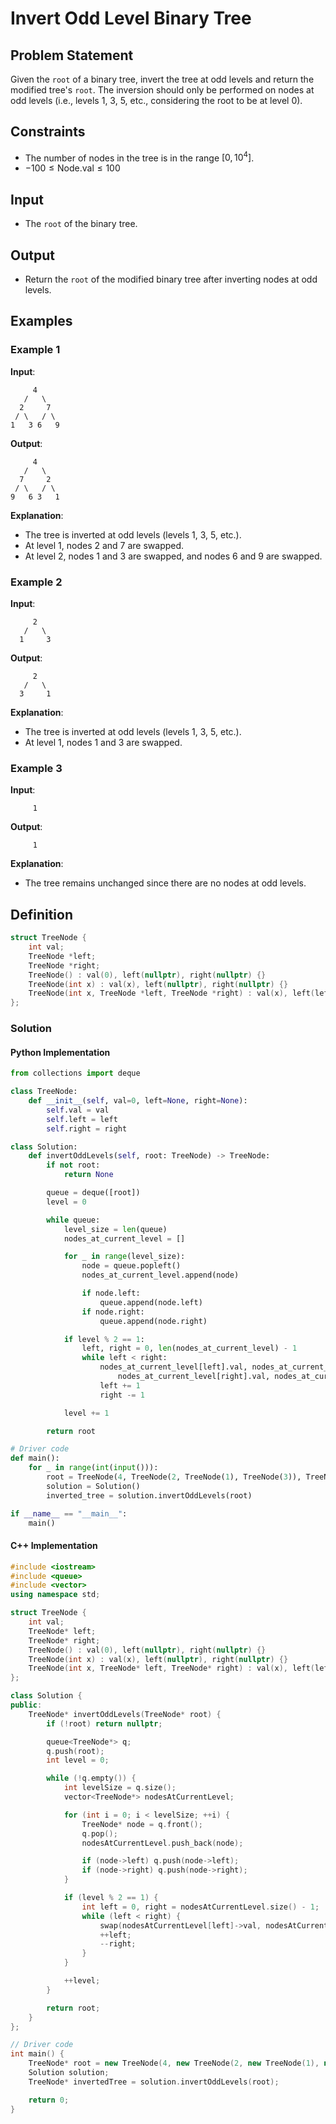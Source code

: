 # Invert Odd Level Binary Tree

## Problem Statement
Given the `root` of a binary tree, invert the tree at odd levels and return the modified tree's `root`. The inversion should only be performed on nodes at odd levels (i.e., levels 1, 3, 5, etc., considering the root to be at level 0).

## Constraints
- The number of nodes in the tree is in the range $[0, 10^4]$.
- $-100 \leq \text{Node.val} \leq 100$

## Input
- The `root` of the binary tree.

## Output
- Return the `root` of the modified binary tree after inverting nodes at odd levels.

## Examples

### Example 1
**Input**:
```
     4
   /   \
  2     7
 / \   / \
1   3 6   9
```

**Output**:
```
     4
   /   \
  7     2
 / \   / \
9   6 3   1
```

**Explanation**:
- The tree is inverted at odd levels (levels 1, 3, 5, etc.).
- At level 1, nodes 2 and 7 are swapped.
- At level 2, nodes 1 and 3 are swapped, and nodes 6 and 9 are swapped.

### Example 2
**Input**:
```
     2
   /   \
  1     3
```

**Output**:
```
     2
   /   \
  3     1
```

**Explanation**:
- The tree is inverted at odd levels (levels 1, 3, 5, etc.).
- At level 1, nodes 1 and 3 are swapped.

### Example 3
**Input**:
```
     1
```

**Output**:
```
     1
```

**Explanation**:
- The tree remains unchanged since there are no nodes at odd levels.

## Definition
```cpp
struct TreeNode {
    int val;
    TreeNode *left;
    TreeNode *right;
    TreeNode() : val(0), left(nullptr), right(nullptr) {}
    TreeNode(int x) : val(x), left(nullptr), right(nullptr) {}
    TreeNode(int x, TreeNode *left, TreeNode *right) : val(x), left(left), right(right) {}
};
```

### Solution

#### Python Implementation
```python
from collections import deque

class TreeNode:
    def __init__(self, val=0, left=None, right=None):
        self.val = val
        self.left = left
        self.right = right

class Solution:
    def invertOddLevels(self, root: TreeNode) -> TreeNode:
        if not root:
            return None

        queue = deque([root])
        level = 0

        while queue:
            level_size = len(queue)
            nodes_at_current_level = []

            for _ in range(level_size):
                node = queue.popleft()
                nodes_at_current_level.append(node)

                if node.left:
                    queue.append(node.left)
                if node.right:
                    queue.append(node.right)

            if level % 2 == 1:
                left, right = 0, len(nodes_at_current_level) - 1
                while left < right:
                    nodes_at_current_level[left].val, nodes_at_current_level[right].val = \
                        nodes_at_current_level[right].val, nodes_at_current_level[left].val
                    left += 1
                    right -= 1

            level += 1

        return root

# Driver code
def main():
    for _ in range(int(input())):
	    root = TreeNode(4, TreeNode(2, TreeNode(1), TreeNode(3)), TreeNode(7, TreeNode(6), TreeNode(9)))
	    solution = Solution()
	    inverted_tree = solution.invertOddLevels(root)

if __name__ == "__main__":
    main()
```

#### C++ Implementation
```c++
#include <iostream>
#include <queue>
#include <vector>
using namespace std;

struct TreeNode {
    int val;
    TreeNode* left;
    TreeNode* right;
    TreeNode() : val(0), left(nullptr), right(nullptr) {}
    TreeNode(int x) : val(x), left(nullptr), right(nullptr) {}
    TreeNode(int x, TreeNode* left, TreeNode* right) : val(x), left(left), right(right) {}
};

class Solution {
public:
    TreeNode* invertOddLevels(TreeNode* root) {
        if (!root) return nullptr;

        queue<TreeNode*> q;
        q.push(root);
        int level = 0;

        while (!q.empty()) {
            int levelSize = q.size();
            vector<TreeNode*> nodesAtCurrentLevel;

            for (int i = 0; i < levelSize; ++i) {
                TreeNode* node = q.front();
                q.pop();
                nodesAtCurrentLevel.push_back(node);

                if (node->left) q.push(node->left);
                if (node->right) q.push(node->right);
            }

            if (level % 2 == 1) {
                int left = 0, right = nodesAtCurrentLevel.size() - 1;
                while (left < right) {
                    swap(nodesAtCurrentLevel[left]->val, nodesAtCurrentLevel[right]->val);
                    ++left;
                    --right;
                }
            }

            ++level;
        }

        return root;
    }
};

// Driver code
int main() {
    TreeNode* root = new TreeNode(4, new TreeNode(2, new TreeNode(1), new TreeNode(3)), new TreeNode(7, new TreeNode(6), new TreeNode(9)));
    Solution solution;
    TreeNode* invertedTree = solution.invertOddLevels(root);

    return 0;
}
```